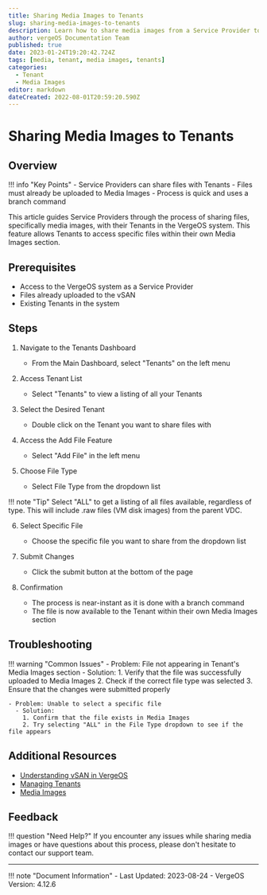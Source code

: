 ```yaml
---
title: Sharing Media Images to Tenants
slug: sharing-media-images-to-tenants
description: Learn how to share media images from a Service Provider to Tenants in the VergeOS system.
author: vergeOS Documentation Team
published: true
date: 2023-01-24T19:20:42.724Z
tags: [media, tenant, media images, tenants]
categories:
  - Tenant
  - Media Images
editor: markdown
dateCreated: 2022-08-01T20:59:20.590Z
---
```


# Sharing Media Images to Tenants

## Overview

!!! info "Key Points"
    - Service Providers can share files with Tenants
    - Files must already be uploaded to Media Images
    - Process is quick and uses a branch command

This article guides Service Providers through the process of sharing files, specifically media images, with their Tenants in the VergeOS system. This feature allows Tenants to access specific files within their own Media Images section.

## Prerequisites

- Access to the VergeOS system as a Service Provider
- Files already uploaded to the vSAN
- Existing Tenants in the system

## Steps

1. Navigate to the Tenants Dashboard
   - From the Main Dashboard, select "Tenants" on the left menu

2. Access Tenant List
   - Select "Tenants" to view a listing of all your Tenants

3. Select the Desired Tenant
   - Double click on the Tenant you want to share files with

4. Access the Add File Feature
   - Select "Add File" in the left menu

5. Choose File Type
   - Select File Type from the dropdown list
   
!!! note "Tip"
    Select "ALL" to get a listing of all files available, regardless of type. This will include .raw files (VM disk images) from the parent VDC.

6. Select Specific File
   - Choose the specific file you want to share from the dropdown list

7. Submit Changes
   - Click the submit button at the bottom of the page

8. Confirmation
   - The process is near-instant as it is done with a branch command
   - The file is now available to the Tenant within their own Media Images section

## Troubleshooting

!!! warning "Common Issues"
    - Problem: File not appearing in Tenant's Media Images section
      - Solution: 
        1. Verify that the file was successfully uploaded to Media Images
        2. Check if the correct file type was selected
        3. Ensure that the changes were submitted properly

    - Problem: Unable to select a specific file
      - Solution: 
        1. Confirm that the file exists in Media Images
        2. Try selecting "ALL" in the File Type dropdown to see if the file appears

## Additional Resources

- [Understanding vSAN in VergeOS](/docs/product-guide/uploadingtovSAN/)
- [Managing Tenants](/docs/product-guide/createtenants/)
- [Media Images](/docs/product-guide/mediaimages-overview)

## Feedback

!!! question "Need Help?"
    If you encounter any issues while sharing media images or have questions about this process, please don't hesitate to contact our support team.

---

!!! note "Document Information"
    - Last Updated: 2023-08-24
    - VergeOS Version: 4.12.6